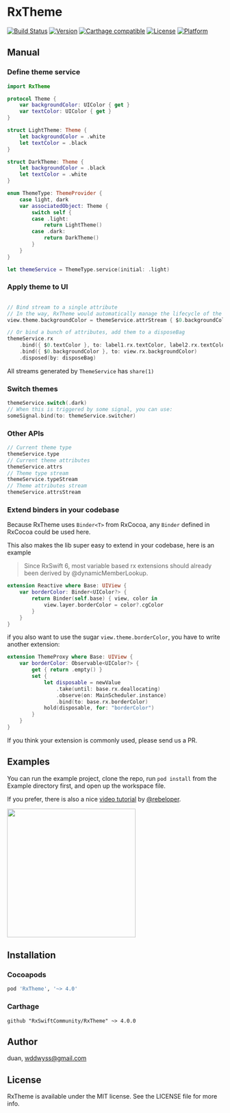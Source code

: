 # RxTheme

[![Build Status](https://travis-ci.org/RxSwiftCommunity/RxTheme.svg?branch=master)](https://travis-ci.org/RxSwiftCommunity/RxTheme)
[![Version](https://img.shields.io/cocoapods/v/RxTheme.svg?style=flat)](http://cocoapods.org/pods/RxTheme)
[![Carthage compatible](https://img.shields.io/badge/Carthage-compatible-4BC51D.svg?style=flat)](https://github.com/Carthage/Carthage)
[![License](https://img.shields.io/cocoapods/l/RxTheme.svg?style=flat)](http://cocoapods.org/pods/RxTheme)
[![Platform](https://img.shields.io/cocoapods/p/RxTheme.svg?style=flat)](http://cocoapods.org/pods/RxTheme)

## Manual

### Define theme service

```swift
import RxTheme

protocol Theme {
    var backgroundColor: UIColor { get }
    var textColor: UIColor { get }
}

struct LightTheme: Theme {
    let backgroundColor = .white
    let textColor = .black
}

struct DarkTheme: Theme {
    let backgroundColor = .black
    let textColor = .white
}

enum ThemeType: ThemeProvider {
    case light, dark
    var associatedObject: Theme {
        switch self {
        case .light:
            return LightTheme()
        case .dark:
            return DarkTheme()
        }
    }
}

let themeService = ThemeType.service(initial: .light)
```

### Apply theme to UI

```swift

// Bind stream to a single attribute
// In the way, RxTheme would automatically manage the lifecycle of the binded stream
view.theme.backgroundColor = themeService.attrStream { $0.backgroundColor }

// Or bind a bunch of attributes, add them to a disposeBag
themeService.rx
    .bind({ $0.textColor }, to: label1.rx.textColor, label2.rx.textColor)
    .bind({ $0.backgroundColor }, to: view.rx.backgroundColor)
    .disposed(by: disposeBag)
```

All streams generated by `ThemeService` has `share(1)`

### Switch themes

```swift
themeService.switch(.dark)
// When this is triggered by some signal, you can use:
someSignal.bind(to: themeService.switcher)
```

### Other APIs

```swift
// Current theme type
themeService.type
// Current theme attributes
themeService.attrs
// Theme type stream
themeService.typeStream
// Theme attributes stream
themeService.attrsStream
```

### Extend binders in your codebase

Because RxTheme uses `Binder<T>` from RxCocoa, any `Binder` defined in RxCocoa could be used here.

This also makes the lib super easy to extend in your codebase, here is an example

> Since RxSwift 6, most variable based rx extensions should already been derived by @dynamicMemberLookup.

```swift
extension Reactive where Base: UIView {
    var borderColor: Binder<UIColor?> {
        return Binder(self.base) { view, color in
            view.layer.borderColor = color?.cgColor
        }
    }
}
```

if you also want to use the sugar `view.theme.borderColor`, you have to write another extension:

```swift
extension ThemeProxy where Base: UIView {
    var borderColor: Observable<UIColor?> {
        get { return .empty() }
        set {
            let disposable = newValue
                .take(until: base.rx.deallocating)
                .observe(on: MainScheduler.instance)
                .bind(to: base.rx.borderColor)
            hold(disposable, for: "borderColor")
        }
    }
}
```

If you think your extension is commonly used, please send us a PR.

## Examples

You can run the example project, clone the repo, run `pod install` from the Example directory first, and open up the workspace file.

If you prefer, there is also a nice [video tutorial](https://www.youtube.com/watch?v=aV9qEcmJ7nY) by [@rebeloper](https://github.com/rebeloper).

<img width="300" src="https://user-images.githubusercontent.com/2488011/55673846-23d58a00-58b6-11e9-9621-a799b6efb561.png" />

## Installation

### Cocoapods

```ruby
pod 'RxTheme', '~> 4.0'
```

### Carthage

```
github "RxSwiftCommunity/RxTheme" ~> 4.0.0
```

## Author

duan, wddwyss@gmail.com

## License

RxTheme is available under the MIT license. See the LICENSE file for more info.
